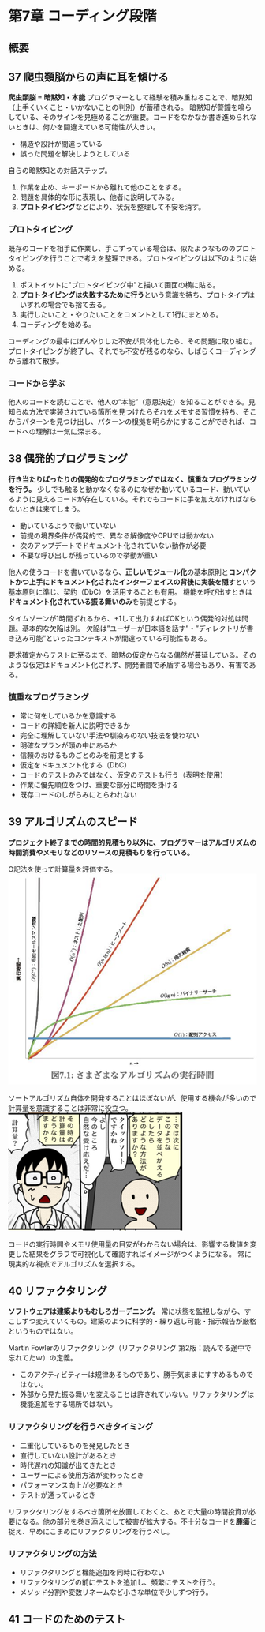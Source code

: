 # 第7章  コーディング段階

## 概要

## 37  爬虫類脳からの声に耳を傾ける
**爬虫類脳 = 暗黙知・本能**
プログラマーとして経験を積み重ねることで、暗黙知（上手くいくこと・いかないことの判別）が蓄積される。
暗黙知が警鐘を鳴らしている、そのサインを見極めることが重要。コードをなかなか書き進められないときは、何かを間違えている可能性が大きい。
* 構造や設計が間違っている
* 誤った問題を解決しようとしている

自らの暗黙知との対話ステップ。
1. 作業を止め、キーボードから離れて他のことをする。
2. 問題を具体的な形に表現し、他者に説明してみる。
3. **プロトタイピング**などにより、状況を整理して不安を消す。

### プロトタイピング
既存のコードを相手に作業し、手こずっている場合は、似たようなもののプロトタイピングを行うことで考えを整理できる。プロトタイピングは以下のように始める。
1. ポストイットに"プロトタイピング中"と描いて画面の横に貼る。
2. **プロトタイピングは失敗するために行う**という意識を持ち、プロトタイプはいずれの場合でも捨て去る。
3. 実行したいこと・やりたいことをコメントとして1行にまとめる。
4. コーディングを始める。

コーディングの最中にぼんやりした不安が具体化したら、その問題に取り組む。
プロトタイピングが終了し、それでも不安が残るのなら、しばらくコーディングから離れて散歩。

### コードから学ぶ
他人のコードを読むことで、他人の”本能”（意思決定）を知ることができる。見知らぬ方法で実装されている箇所を見つけたらそれをメモする習慣を持ち、そこからパターンを見つけ出し、パターンの根拠を明らかにすることができれば、コードへの理解は一気に深まる。


## 38  偶発的プログラミング
**行き当たりばったりの偶発的なプログラミングではなく、慎重なプログラミングを行う。**
少しでも触ると動かなくなるのになぜか動いているコード、動いているように見えるコードが存在している。それでもコードに手を加えなければならないときは来てしまう。
* 動いているようで動いていない
* 前提の境界条件が偶発的で、異なる解像度やCPUでは動かない
* 次のアップデートでドキュメント化されていない動作が必要
* 不要な呼び出しが残っているので挙動が重い

他人の使うコードを書いているなら、**正しいモジュール化**の基本原則と**コンパクトかつ上手にドキュメント化されたインターフェイスの背後に実装を隠す**という基本原則に準じ、契約（DbC）を活用することも有用。
機能を呼び出すときは**ドキュメント化されている振る舞いのみ**を前提とする。

タイムゾーンが1時間ずれるから、+1して出力すればOKという偶発的対処は問題。基本的な欠陥は別。
欠陥は”ユーザーが日本語を話す”・”ディレクトリが書き込み可能”といったコンテキストが間違っている可能性もある。

要求確定からテストに至るまで、暗黙の仮定からなる偶然が蔓延している。そのような仮定はドキュメント化されず、開発者間で矛盾する場合もあり、有害である。


### 慎重なプログラミング
* 常に何をしているかを意識する
* コードの詳細を新人に説明できるか
* 完全に理解していない手法や馴染みのない技法を使わない
* 明確なプランが頭の中にあるか
* 信頼のおけるものごとのみを前提とする
* 仮定をドキュメント化する（DbC）
* コードのテストのみではなく、仮定のテストも行う（表明を使用）
* 作業に優先順位をつけ、重要な部分に時間を掛ける
* 既存コードのしがらみにとらわれない

## 39  アルゴリズムのスピード
**プロジェクト終了までの時間的見積もり以外に、プログラマーはアルゴリズムの時間消費やメモリなどのリソースの見積もりを行っている。**

O記法を使って計算量を評価する。
![picture 1](images/1638690893925.png)

ソートアルゴリズム自体を開発することはほぼないが、使用する機会が多いので計算量を意識することは非常に役立つ。
![picture 2](images/1638691033843.png)  

コードの実行時間やメモリ使用量の目安がわからない場合は、影響する数値を変更した結果をグラフで可視化して確認すればイメージがつくようになる。
常に現実的な視点でアルゴリズムを選択する。

## 40  リファクタリング
**ソフトウェアは建築よりもむしろガーデニング。**
常に状態を監視しながら、すこしずつ変えていくもの。建築のように科学的・繰り返し可能・指示報告が厳格というものではない。

Martin Fowlerのリファクタリング（リファクタリング  第2版：読んでる途中で忘れてたｗ）の定義。
* このアクティビティーは規律あるものであり、勝手気ままにすすめるものではない。
* 外部から見た振る舞いを変えることは許されていない。リファクタリングは機能追加をする場所ではない。

### リファクタリングを行うべきタイミング
* 二重化しているものを発見したとき
* 直行していない設計があるとき
* 時代遅れの知識が出てきたとき
* ユーザーによる使用方法が変わったとき
* パフォーマンス向上が必要なとき
* テストが通っているとき

リファクタリングをするべき箇所を放置しておくと、あとで大量の時間投資が必要になる。他の部分を巻き添えにして被害が拡大する。不十分なコードを**腫瘍**と捉え、早めにこまめにリファクタリングを行うべし。

### リファクタリングの方法
* リファクタリングと機能追加を同時に行わない
* リファクタリングの前にテストを追加し、頻繁にテストを行う。
* メソッド分割や変数リネームなど小さな単位で少しずつ行う。

## 41  コードのためのテスト


